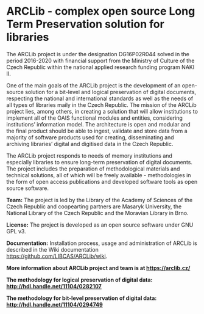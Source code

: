 # ARCLib - complex open source Long Term Preservation solution for libraries

The ARCLib project is under the designation DG16P02R044 solved in the period 2016-2020 with financial support from the Ministry of Culture of the Czech Republic within the national applied research funding program NAKI II.


One of the main goals of the ARCLib project is the development of an open-source solution for a bit-level and logical preservation of digital documents, respecting the national and international standards as well as the needs of all types of libraries maily in the Czech Republic. The mission of the ARCLib project lies, among others, in creating a solution that will allow institutions to implement all of the OAIS functional modules and entities, considering institutions’ information model. The architecture is open and modular and the final product should be able to ingest, validate and store data from a majority of software products used for creating, disseminating and archiving libraries’ digital and digitised data in the Czech Republic.

The ARCLib project responds to needs of memory institutions and especially libraries to ensure long-term preservation of digital documents. The project includes the preparation of methodological materials and technical solutions, all of which will be freely available - methodologies in the form of open access publications and developed software tools as open source software.

**Team:** The project is led by the Library of the Academy of Sciences of the Czech Republic and coopearting partners are Masaryk University, the National Library of the Czech Republic and the Moravian Library in Brno.

**License:** The project is developed as an open source software under GNU GPL v3.

**Documentation:** Installation process, usage and administration of ARCLib is described
in the Wiki documentation https://github.com/LIBCAS/ARCLib/wiki.

**More information about ARCLib project and team is at https://arclib.cz/**

**The methodology for logical preservation of digital data: http://hdl.handle.net/11104/0282107**

**The methodology for bit-level preservation of digital data: http://hdl.handle.net/11104/0294749**

